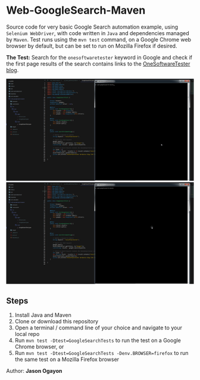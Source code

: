Web-GoogleSearch-Maven
======================

Source code for very basic Google Search automation example, using `Selenium WebDriver`, with code written in `Java` and dependencies managed by `Maven`. Test runs using the `mvn test` command, on a Google Chrome web browser by default, but can be set to run on Mozilla Firefox if desired.

**The Test:** Search for the `onesoftwaretester` keyword in Google and check if the first page results of the search contains links to the [OneSoftwareTester blog](https://onesoftwaretester.wordpress.com/).


![demo1](screenshots/web-googlesearch-maven-chrome.gif)
![demo2](screenshots/web-googlesearch-maven-firefox.gif)

## Steps

1. Install Java and Maven
2. Clone or download this repository
3. Open a terminal / command line of your choice and navigate to your local repo
4. Run `mvn test -Dtest=GoogleSearchTests` to run the test on a Google Chrome browser, or
5. Run `mvn test -Dtest=GoogleSearchTests -Denv.BROWSER=firefox` to run the same test on a Mozilla Firefox browser

Author: **Jason Ogayon**